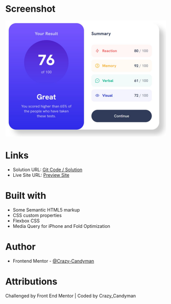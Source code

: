 # Screenshot

![](/assets/images/results_challenge_screenshot.jpg)

# Links

- Solution URL: [Git Code / Solution](https://github.com/Crazy-Candyman/Results-Challenge.git)
- Live Site URL: [Preview Site](https://crazy-candyman.github.io/Results-Challenge/)

# Built with

- Some Semantic HTML5 markup
- CSS custom properties
- Flexbox CSS
- Media Query for iPhone and Fold Optimization

# Author

- Frontend Mentor - [@Crazy-Candyman](https://www.frontendmentor.io/profile/Crazy-Candyman)

# Attributions

Challenged by Front End Mentor | Coded by Crazy_Candyman
